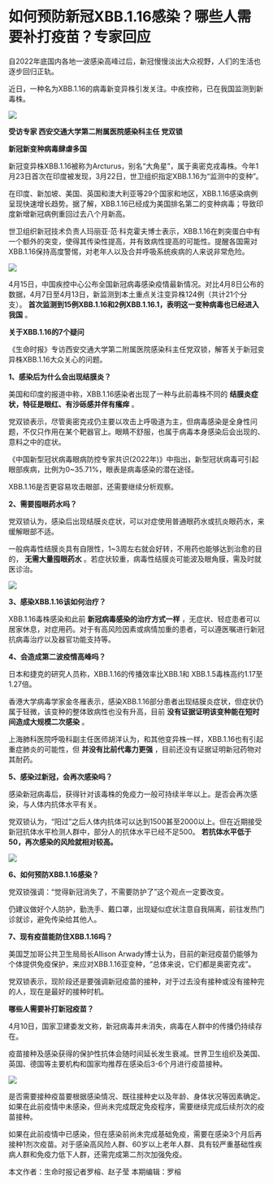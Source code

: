 # 如何预防新冠XBB.1.16感染？哪些人需要补打疫苗？专家回应

自2022年底国内各地一波感染高峰过后，新冠慢慢淡出大众视野，人们的生活也逐步回归正轨。

近日，一种名为XBB.1.16的病毒新变异株引发关注。中疾控称，已在我国监测到新毒株。

![](https://inews.gtimg.com/newsapp_bt/0/15780079596/1000)

**受访专家 西安交通大学第二附属医院感染科主任 党双锁**

**新冠新变种病毒肆虐多国**

新冠变异株XBB.1.16被称为Arcturus，别名“大角星”，属于奥密克戎毒株。今年1月23日首次在印度被发现，3月22日，世卫组织指定XBB.1.16为“监测中的变种”。

在印度、新加坡、美国、英国和澳大利亚等29个国家和地区，XBB.1.16感染病例呈现快速增长趋势。据了解，XBB.1.16已经成为美国排名第二的变种病毒；导致印度新增新冠病例重回过去八个月新高。

世卫组织新冠技术负责人玛丽亚·范·科克霍夫博士表示，XBB.1.16在刺突蛋白中有一个额外的突变，使得其传染性提高，并有致病性提高的可能性。提醒各国需对XBB.1.16保持高度警惕，对老年人以及合并呼吸系统疾病的人来说非常危险。

![](https://inews.gtimg.com/newsapp_bt/0/15780079598/1000)

4月15日，中国疾控中心公布全国新冠病毒感染疫情最新情况。对比4月8日公布的数据，4月7日至4月13日，新监测到本土重点关注变异株124例（共计21个分支）。
**首次监测到15例XBB.1.16和2例XBB.1.16.1，表明这一变种病毒也已经进入我国** 。

**关于XBB.1.16的7个疑问**

《生命时报》专访西安交通大学第二附属医院感染科主任党双锁，解答关于新冠变异株XBB.1.16大众关心的问题。

**1、感染后为什么会出现结膜炎？**

美国和印度的报道中称，XBB.1.16感染者出现了一种与此前毒株不同的 **结膜炎症状，特征是眼红、有沙砾感并伴有瘙痒** 。

党双锁表示，尽管奥密克戎仍主要以攻击上呼吸道为主，但病毒感染是全身性问题，不仅只作用在某个靶器官上。眼睛不舒服，也属于病毒本身感染后会出现的、意料之中的症状。

《中国新型冠状病毒眼病防控专家共识(2022年)》中指出，新型冠状病毒可引起眼部疾病，比例为0~35.71%，眼表是病毒感染的潜在途径。

XBB.1.16是否更容易攻击眼部，还需要继续分析观察。

**2、需要囤眼药水吗？**

党双锁认为，感染后出现结膜炎症状，可以对症使用普通眼药水或抗炎眼药水，来缓解眼部不适。

一般病毒性结膜炎具有自限性，1~3周左右就会好转，不用药也能够达到治愈的目的， **无需大量囤眼药水**
。若症状较重，病毒性结膜炎可能波及眼角膜，需及时就医诊治。

![](https://inews.gtimg.com/newsapp_bt/0/15780079631/1000)

**3、感染XBB.1.16该如何治疗？**

XBB.1.16毒株感染和此前 **新冠病毒感染的治疗方式一样**
，无症状、轻症患者可以居家休息，对症用药。对于有高风险因素或病情加重的患者，可以遵医嘱进行新冠抗病毒治疗以及器官功能支持等。

**4、会造成第二波疫情高峰吗？**

日本和捷克的研究人员称，XBB.1.16的传播效率比XBB.1和 XBB.1.5毒株高约1.17至1.27倍。

香港大学病毒学家金冬雁表示，感染XBB.1.16部分患者出现结膜炎症状，但症状仍属于轻微，该变种的整体致病性也没有升高，目前
**没有证据证明该变种能在短时间造成大规模二次感染** 。

上海肺科医院呼吸科副主任医师胡洋认为，和其他变异株一样，XBB.1.16也有引起重症肺炎的可能性，但 **并没有比前代毒力更强**
，目前还没有证据证明新冠药物对其耐药。

**5、感染过新冠，会再次感染吗？**

感染新冠病毒后，获得针对该毒株的免疫力一般可持续半年以上。是否会再次感染，与人体内抗体水平有关。

党双锁认为，“阳过”之后人体内抗体可以达到1500甚至2000以上。但在近期接受新冠抗体水平检测人群中，部分人的抗体水平已经不足500。
**若抗体水平低于50，再次感染的风险就相对较高。**

![](https://inews.gtimg.com/newsapp_bt/0/15780079632/1000)

**6、如何预防XBB.1.16感染？**

党双锁强调：“觉得新冠消失了，不需要防护了”这个观点一定要改变。

仍建议做好个人防护，勤洗手、戴口罩，出现疑似症状注意自我隔离，前往发热门诊就诊，避免传染给其他人。

**7、现有疫苗能防住XBB.1.16吗？**

美国芝加哥公共卫生局局长Allison
Arwady博士认为，目前的新冠疫苗仍能够为个体提供免疫保护，来应对XBB.1.16亚变种，“总体来说，它们都是奥密克戎”。

党双锁表示，现阶段还是要强调新冠疫苗的接种，对于过去没有接种或没有接种完的人，现在是最好的接种时机。

**哪些人需要补打新冠疫苗？**

4月10日，国家卫建委发文称，新冠病毒并未消失，病毒在人群中的传播仍持续存在。

疫苗接种及感染获得的保护性抗体会随时间延长发生衰减。世界卫生组织及美国、英国、德国等主要机构和国家均推荐在感染后3-6个月进行疫苗接种。

![](https://inews.gtimg.com/newsapp_bt/0/15780079633/1000)

是否需要接种疫苗要根据感染情况、既往接种史以及年龄、身体状况等因素确定。如果在此前疫情中未感染，但尚未完成既定免疫程序，需要继续完成后续剂次的疫苗接种。

如果在此前疫情中已感染，但在感染前尚未完成基础免疫，需要在感染3个月后再接种1剂次疫苗。对于感染高风险人群、60岁以上老年人群、具有较严重基础性疾病人群和免疫力低下人群，还需完成第二剂次加强免疫。

本文作者：生命时报记者罗榕、赵子莹 本期编辑：罗榕

